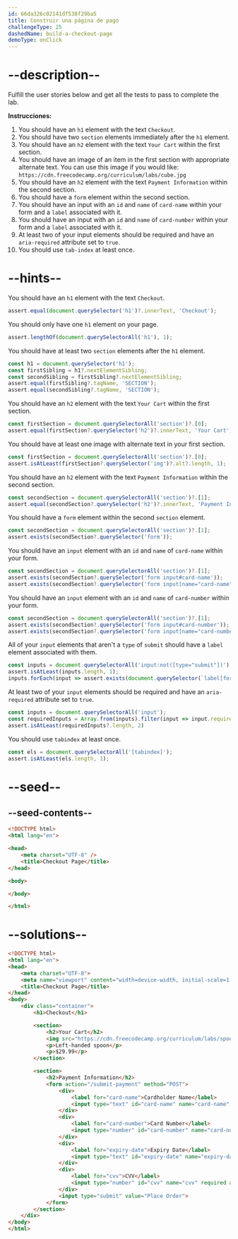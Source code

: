 ```yaml
---
id: 66da326c02141df538f29ba5
title: Construir una página de pago
challengeType: 25
dashedName: build-a-checkout-page
demoType: onClick
---
```


# --description--

Fulfill the user stories below and get all the tests to pass to complete the lab.

**Instrucciones:**

1. You should have an `h1` element with the text `Checkout`.
1. You should have two `section` elements immediately after the `h1` element.
1. You should have an `h2` element with the text `Your Cart` within the first section.
1. You should have an image of an item in the first section with appropriate alternate text. You can use this image if you would like: `https://cdn.freecodecamp.org/curriculum/labs/cube.jpg`
1. You should have an `h2` element with the text `Payment Information` within the second section.
1. You should have a `form` element within the second section.
1. You should have an input with an `id` and `name` of `card-name` within your form and a `label` associated with it.
1. You should have an input with an `id` and `name` of `card-number` within your form and a `label` associated with it.
1. At least two of your input elements should be required and have an `aria-required` attribute set to `true`.
1. You should use `tab-index` at least once.

# --hints--

You should have an `h1` element with the text `Checkout`.

```js
assert.equal(document.querySelector('h1')?.innerText, 'Checkout');
```

You should only have one `h1` element on your page.

```js
assert.lengthOf(document.querySelectorAll('h1'), 1);
```

You should have at least two `section` elements after the `h1` element.

```js
const h1 = document.querySelector('h1');
const firstSibling = h1?.nextElementSibling;
const secondSibling = firstSibling?.nextElementSibling;
assert.equal(firstSibling?.tagName, 'SECTION');
assert.equal(secondSibling?.tagName, 'SECTION');
```

You should have an `h2` element with the text `Your Cart` within the first section.

```js
const firstSection = document.querySelectorAll('section')?.[0];
assert.equal(firstSection?.querySelector('h2')?.innerText, 'Your Cart');
```

You should have at least one image with alternate text in your first section.

```js
const firstSection = document.querySelectorAll('section')?.[0];
assert.isAtLeast(firstSection?.querySelector('img')?.alt?.length, 1);
```

You should have an `h2` element with the text `Payment Information` within the second section.

```js
const secondSection = document.querySelectorAll('section')?.[1];
assert.equal(secondSection?.querySelector('h2')?.innerText, 'Payment Information');
```

You should have a `form` element within the second `section` element.

```js
const secondSection = document.querySelectorAll('section')?.[1];
assert.exists(secondSection?.querySelector('form'));
```

You should have an `input` element with an `id` and `name` of `card-name` within your form.

```js
const secondSection = document.querySelectorAll('section')?.[1];
assert.exists(secondSection?.querySelector('form input#card-name'));
assert.exists(secondSection?.querySelector('form input[name="card-name"]'));
```

You should have an `input` element with an `id` and `name` of `card-number` within your form.

```js
const secondSection = document.querySelectorAll('section')?.[1];
assert.exists(secondSection?.querySelector('form input#card-number'));
assert.exists(secondSection?.querySelector('form input[name="card-number"]'));
```

All of your `input` elements that aren't a `type` of `submit` should have a `label` element associated with them.

```js
const inputs = document.querySelectorAll('input:not([type="submit"])');
assert.isAtLeast(inputs.length, 1);
inputs.forEach(input => assert.exists(document.querySelector(`label[for="${input.id}"]`)));
```

At least two of your `input` elements should be required and have an `aria-required` attribute set to `true`.

```js
const inputs = document.querySelectorAll('input');
const requiredInputs = Array.from(inputs).filter(input => input.required && input.getAttribute('aria-required') === 'true');
assert.isAtLeast(requiredInputs?.length, 2)
```

You should use `tabindex` at least once.

```js
const els = document.querySelectorAll('[tabindex]');
assert.isAtLeast(els.length, 1);
```

# --seed--

## --seed-contents--

```html
<!DOCTYPE html>
<html lang="en">

<head>
    <meta charset="UTF-8" />
    <title>Checkout Page</title>
</head>

<body>

</body>

</html>
```

# --solutions--

```html
<!DOCTYPE html>
<html lang="en">
<head>
    <meta charset="UTF-8">
    <meta name="viewport" content="width=device-width, initial-scale=1.0">
    <title>Checkout Page</title>
</head>
<body>
    <div class="container">
        <h1>Checkout</h1>

        <section>
            <h2>Your Cart</h2>
            <img src="https://cdn.freecodecamp.org/curriculum/labs/spoon.jpg" alt="Left-handed spoon">
            <p>Left-handed spoon</p>
            <p>$29.99</p>
        </section>

        <section>
            <h2>Payment Information</h2>
            <form action="/submit-payment" method="POST">
                <div>
                    <label for="card-name">Cardholder Name</label>
                    <input type="text" id="card-name" name="card-name" required aria-required="true" tabindex="0">
                </div>
                <div>
                    <label for="card-number">Card Number</label>
                    <input type="number" id="card-number" name="card-number" required aria-required="true">
                </div>
                <div>
                    <label for="expiry-date">Expiry Date</label>
                    <input type="text" id="expiry-date" name="expiry-date" placeholder="MM/YY" required aria-required="true">
                </div>
                <div>
                    <label for="cvv">CVV</label>
                    <input type="number" id="cvv" name="cvv" required aria-required="true" aria-label="Card Verification Value">
                </div>
                <input type="submit" value="Place Order">
            </form>
        </section>
    </div>
</body>
</html>
```
